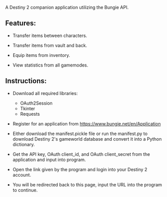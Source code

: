 A Destiny 2 companion application utilizing the Bungie API.

## **Features**:
- Transfer items between characters.

- Transfer items from vault and back.

- Equip items from inventory.

- View statistics from all gamemodes.

## **Instructions**:
- Download all required libraries:
  - OAuth2Session
  - Tkinter
  - Requests 
 
- Register for an application from https://www.bungie.net/en/Application

- Either download the manifest.pickle file or run the manifest.py to download Destiny 2's gameworld database and convert it into a Python dictionary.

- Get the API key, OAuth client_id, and OAuth client_secret from the application and input into program.

- Open the link given by the program and login into your Destiny 2 account.

- You will be redirected back to this page, input the URL into the program to continue.
